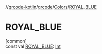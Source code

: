 //[qrcode-kotlin](../../../index.md)/[qrcode](../index.md)/[Colors](index.md)/[ROYAL_BLUE](-r-o-y-a-l_-b-l-u-e.md)

# ROYAL_BLUE

[common]\
const val [ROYAL_BLUE](-r-o-y-a-l_-b-l-u-e.md): [Int](https://kotlinlang.org/api/latest/jvm/stdlib/kotlin/-int/index.html)
